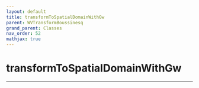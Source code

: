 ```yaml
---
layout: default
title: transformToSpatialDomainWithGw
parent: WVTransformBoussinesq
grand_parent: Classes
nav_order: 52
mathjax: true
---
```


#  transformToSpatialDomainWithGw




---

